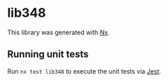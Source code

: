 # lib348

This library was generated with [Nx](https://nx.dev).


## Running unit tests

Run `nx test lib348` to execute the unit tests via [Jest](https://jestjs.io).


